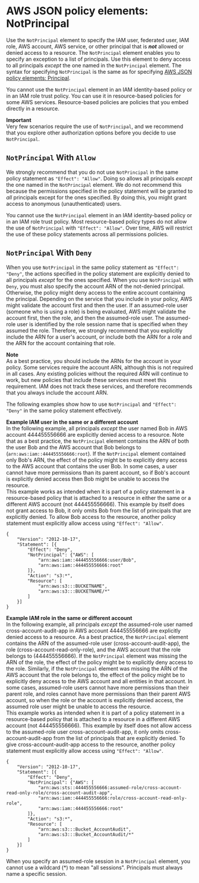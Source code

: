 # AWS JSON policy elements: NotPrincipal<a name="reference_policies_elements_notprincipal"></a>

Use the `NotPrincipal` element to specify the IAM user, federated user, IAM role, AWS account, AWS service, or other principal that is ***not*** allowed or denied access to a resource\. The `NotPrincipal` element enables you to specify an exception to a list of principals\. Use this element to deny access to all principals *except* the one named in the `NotPrincipal` element\. The syntax for specifying `NotPrincipal` is the same as for specifying [AWS JSON policy elements: Principal](reference_policies_elements_principal.md)\.

You cannot use the `NotPrincipal` element in an IAM identity\-based policy or in an IAM role trust policy\. You can use it in resource\-based policies for some AWS services\. Resource\-based policies are policies that you embed directly in a resource\. 

**Important**  
Very few scenarios require the use of `NotPrincipal`, and we recommend that you explore other authorization options before you decide to use `NotPrincipal`\. 

## `NotPrincipal` With `Allow`<a name="specifying-notprincipal-allow"></a>

We strongly recommend that you do not use `NotPrincipal` in the same policy statement as `"Effect": "Allow"`\. Doing so allows all principals *except* the one named in the `NotPrincipal` element\. We do not recommend this because the permissions specified in the policy statement will be granted to *all* principals except for the ones specified\. By doing this, you might grant access to anonymous \(unauthenticated\) users\.

You cannot use the `NotPrincipal` element in an IAM identity\-based policy or in an IAM role trust policy\. Most resource\-based policy types do not allow the use of `NotPrincipal` with `"Effect": "Allow"`\. Over time, AWS will restrict the use of these policy statements across all permissions policies\. 

## `NotPrincipal` With `Deny`<a name="specifying-notprincipal"></a>



When you use `NotPrincipal` in the same policy statement as `"Effect": "Deny"`, the actions specified in the policy statement are explicitly denied to all principals *except* for the ones specified\. When you use `NotPrincipal` with `Deny`, you must also specify the account ARN of the not\-denied principal\. Otherwise, the policy might deny access to the entire account containing the principal\. Depending on the service that you include in your policy, AWS might validate the account first and then the user\. If an assumed\-role user \(someone who is using a role\) is being evaluated, AWS might validate the account first, then the role, and then the assumed\-role user\. The assumed\-role user is identified by the role session name that is specified when they assumed the role\. Therefore, we strongly recommend that you explicitly include the ARN for a user's account, or include both the ARN for a role and the ARN for the account containing that role\.

**Note**  
As a best practice, you should include the ARNs for the account in your policy\. Some services require the account ARN, although this is not required in all cases\. Any existing policies without the required ARN will continue to work, but new policies that include these services must meet this requirement\. IAM does not track these services, and therefore recommends that you always include the account ARN\.

The following examples show how to use `NotPrincipal` and `"Effect": "Deny"` in the same policy statement effectively\.

**Example IAM user in the same or a different account**  
In the following example, all principals *except* the user named Bob in AWS account 444455556666 are explicitly denied access to a resource\. Note that as a best practice, the `NotPrincipal` element contains the ARN of both the user Bob and the AWS account that Bob belongs to \(`arn:aws:iam::444455556666:root`\)\. If the `NotPrincipal` element contained only Bob's ARN, the effect of the policy might be to explicitly deny access to the AWS account that contains the user Bob\. In some cases, a user cannot have more permissions than its parent account, so if Bob's account is explicitly denied access then Bob might be unable to access the resource\.  
This example works as intended when it is part of a policy statement in a resource\-based policy that is attached to a resource in either the same or a different AWS account \(not 444455556666\)\. This example by itself does not grant access to Bob, it only omits Bob from the list of principals that are explicitly denied\. To allow Bob access to the resource, another policy statement must explicitly allow access using `"Effect": "Allow"`\.  

```
{
    "Version": "2012-10-17",
    "Statement": [{
        "Effect": "Deny",
        "NotPrincipal": {"AWS": [
            "arn:aws:iam::444455556666:user/Bob",
            "arn:aws:iam::444455556666:root"
        ]},
        "Action": "s3:*",
        "Resource": [
            "arn:aws:s3:::BUCKETNAME",
            "arn:aws:s3:::BUCKETNAME/*"
        ]
    }]
}
```

**Example IAM role in the same or different account**  
In the following example, all principals *except* the assumed\-role user named cross\-account\-audit\-app in AWS account 444455556666 are explicitly denied access to a resource\. As a best practice, the `NotPrincipal` element contains the ARN of the assumed\-role user \(cross\-account\-audit\-app\), the role \(cross\-account\-read\-only\-role\), and the AWS account that the role belongs to \(444455556666\)\. If the `NotPrincipal` element was missing the ARN of the role, the effect of the policy might be to explicitly deny access to the role\. Similarly, if the `NotPrincipal` element was missing the ARN of the AWS account that the role belongs to, the effect of the policy might be to explicitly deny access to the AWS account and all entities in that account\. In some cases, assumed\-role users cannot have more permissions than their parent role, and roles cannot have more permissions than their parent AWS account, so when the role or the account is explicitly denied access, the assumed role user might be unable to access the resource\.   
This example works as intended when it is part of a policy statement in a resource\-based policy that is attached to a resource in a different AWS account \(not 444455556666\)\. This example by itself does not allow access to the assumed\-role user cross\-account\-audit\-app, it only omits cross\-account\-audit\-app from the list of principals that are explicitly denied\. To give cross\-account\-audit\-app access to the resource, another policy statement must explicitly allow access using `"Effect": "Allow"`\.  

```
{
    "Version": "2012-10-17",
    "Statement": [{
        "Effect": "Deny",
        "NotPrincipal": {"AWS": [
            "arn:aws:sts::444455556666:assumed-role/cross-account-read-only-role/cross-account-audit-app",
            "arn:aws:iam::444455556666:role/cross-account-read-only-role",
            "arn:aws:iam::444455556666:root"
        ]},
        "Action": "s3:*",
        "Resource": [
            "arn:aws:s3:::Bucket_AccountAudit",
            "arn:aws:s3:::Bucket_AccountAudit/*"
        ]
    }]
}
```
When you specify an assumed\-role session in a `NotPrincipal` element, you cannot use a wildcard \(\*\) to mean "all sessions"\. Principals must always name a specific session\.
